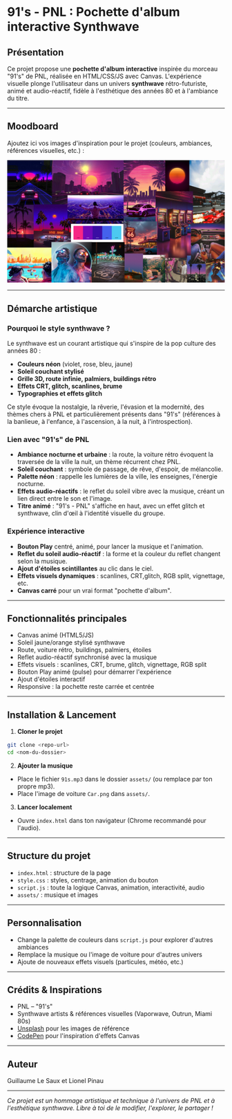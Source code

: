 # 91's - PNL : Pochette d'album interactive Synthwave

## Présentation

Ce projet propose une **pochette d'album interactive** inspirée du morceau "91's" de PNL, réalisée en HTML/CSS/JS avec Canvas. L'expérience visuelle plonge l'utilisateur dans un univers **synthwave** rétro-futuriste, animé et audio-réactif, fidèle à l'esthétique des années 80 et à l'ambiance du titre.

---

## Moodboard

Ajoutez ici vos images d'inspiration pour le projet (couleurs, ambiances, références visuelles, etc.) :

![Moodboard 1](assets/MoodBoard_PNL_Synthwave.png)



---

## Démarche artistique

### Pourquoi le style synthwave ?
Le synthwave est un courant artistique qui s'inspire de la pop culture des années 80 :
- **Couleurs néon** (violet, rose, bleu, jaune)
- **Soleil couchant stylisé**
- **Grille 3D, route infinie, palmiers, buildings rétro**
- **Effets CRT, glitch, scanlines, brume**
- **Typographies et effets glitch**

Ce style évoque la nostalgie, la rêverie, l'évasion et la modernité, des thèmes chers à PNL et particulièrement présents dans "91's" (références à la banlieue, à l'enfance, à l'ascension, à la nuit, à l'introspection).

### Lien avec "91's" de PNL
- **Ambiance nocturne et urbaine** : la route, la voiture rétro évoquent la traversée de la ville la nuit, un thème récurrent chez PNL.
- **Soleil couchant** : symbole de passage, de rêve, d'espoir, de mélancolie.
- **Palette néon** : rappelle les lumières de la ville, les enseignes, l'énergie nocturne.
- **Effets audio-réactifs** : le reflet du soleil vibre avec la musique, créant un lien direct entre le son et l'image.
- **Titre animé** : "91's - PNL" s'affiche en haut, avec un effet glitch et synthwave, clin d'œil à l'identité visuelle du groupe.

### Expérience interactive
- **Bouton Play** centré, animé, pour lancer la musique et l'animation.
- **Reflet du soleil audio-réactif** : la forme et la couleur du reflet changent selon la musique.
- **Ajout d'étoiles scintillantes** au clic dans le ciel.
- **Effets visuels dynamiques** : scanlines, CRT,glitch, RGB split, vignettage, etc.
- **Canvas carré** pour un vrai format "pochette d'album".

---

## Fonctionnalités principales
- Canvas animé (HTML5/JS)
- Soleil jaune/orange stylisé synthwave
- Route, voiture rétro, buildings, palmiers, étoiles
- Reflet audio-réactif synchronisé avec la musique
- Effets visuels : scanlines, CRT, brume, glitch, vignettage, RGB split
- Bouton Play animé (pulse) pour démarrer l'expérience
- Ajout d'étoiles interactif
- Responsive : la pochette reste carrée et centrée

---

## Installation & Lancement

1. **Cloner le projet**
```bash
git clone <repo-url>
cd <nom-du-dossier>
```
2. **Ajouter la musique**
- Place le fichier `91s.mp3` dans le dossier `assets/` (ou remplace par ton propre mp3).
- Place l'image de voiture `Car.png` dans `assets/`.

3. **Lancer localement**
- Ouvre `index.html` dans ton navigateur (Chrome recommandé pour l'audio).

---

## Structure du projet

- `index.html` : structure de la page
- `style.css` : styles, centrage, animation du bouton
- `script.js` : toute la logique Canvas, animation, interactivité, audio
- `assets/` : musique et images

---

## Personnalisation
- Change la palette de couleurs dans `script.js` pour explorer d'autres ambiances
- Remplace la musique ou l'image de voiture pour d'autres univers
- Ajoute de nouveaux effets visuels (particules, météo, etc.)

---

## Crédits & Inspirations
- PNL – "91's"
- Synthwave artists & références visuelles (Vaporwave, Outrun, Miami 80s)
- [Unsplash](https://unsplash.com/) pour les images de référence
- [CodePen](https://codepen.io/) pour l'inspiration d'effets Canvas

---

## Auteur
Guillaume Le Saux et Lionel Pinau 

---

*Ce projet est un hommage artistique et technique à l'univers de PNL et à l'esthétique synthwave. Libre à toi de le modifier, l'explorer, le partager !* 
